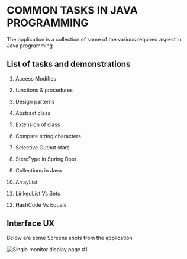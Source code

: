 # COMMON TASKS IN JAVA PROGRAMMING

The application is a collection of some of the various required aspect in Java programming

## List of tasks and demonstrations

1. Access Modifies
2. functions & procedures
3. Design parterns
4. Abstract class
5. Extension of class
6. Compare string characters 
7. Selective Output stars

8. SteroType in Spring Boot
9. Collections in Java
10. ArrayList
11. LinkedList Vs Sets
12. HashCode Vs Equals


## Interface UX

 Below are some Screens shots from the application

![ Single monitor display page #1 ](https://github.com/LINOSNCHENA/Investigation-and-programming-mathematics/blob/master/marvin/src/main/java/muntuxyz/page1.png)
